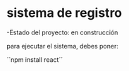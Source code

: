 <h1> sistema de registro </h1>

-Estado del proyecto: en construcción

para ejecutar el sistema, debes poner:

´´npm install react´´
